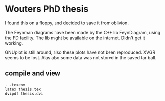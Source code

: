 # Wouters PhD thesis
I found this on a floppy, and decided to save it from oblivion. 

The Feynman diagrams have been made by the C++ lib FeynDiagram, using the FD facility. The lib might be available on the internet. Didn't get it working.

GNUplot is still around, also these plots have not been reproduced. XVGR seems to be lost. Alas also some data was not stored in the saved tar ball.

## compile and view 

```
. .texenv
latex thesis.tex
dvipdf thesis.dvi
```
